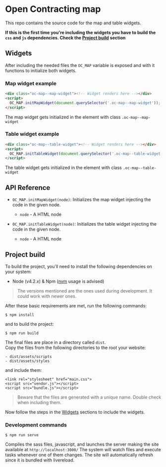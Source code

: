 # Open Contracting map

This repo contains the source code for the map and table widgets.

**If this is the first time you're including the widgets you have to build the `css` and `js` dependencies. Check the [Project build](#project-build) section**

## Widgets
After including the needed files the `OC_MAP` variable is exposed and with it functions to initialize both widgets.

### Map widget example
```html
<div class="oc-map--map-widget"><!-- Widget renders here --></div>
<script>
  OC_MAP.initMapWidget(document.querySelector('.oc-map--map-widget'));
</script>
```
The map widget gets initialized in the element with class `.oc-map--map-widget`

### Table widget example
```html
<div class="oc-map--table-widget"><!-- Widget renders here --></div>
<script>
  OC_MAP.initTableWidget(document.querySelector('.oc-map--table-widget'));
</script>
```
The table widget gets initialized in the element with class `.oc-map--table-widget`

## API Reference
- `OC_MAP.initMapWidget(node)`:
  Initializes the map widget injecting the code in the given node.
  - `node` - A HTML node

- `OC_MAP.initTableWidget(node)`:
  Initializes the table widget injecting the code in the given node.
  - `node` - A HTML node


## Project build
To build the project, you'll need to install the following dependencies on your system:

- Node (v4.2.x) & Npm ([nvm](https://github.com/creationix/nvm) usage is advised)

> The versions mentioned are the ones used during development. It could work with newer ones.

After these basic requirements are met, run the following commands: 
```
$ npm install
```
and to build the project:
```
$ npm run build
```

The final files are place in a directory called `dist`.  
Copy the files from the following directories to the root your website:
```
- dist/assets/scripts
- dist/assets/styles
```
and include them:
```
<link rel="stylesheet" href="main.css">
<script src="vendor.js"></script>
<script src="bundle.js"></script>
```
> Beware that the files are generated with a unique name. Double check when including them.

Now follow the steps in the [Widgets](#widgets) sections to include the widgets.

### Development commands

```
$ npm run serve
```
Compiles the sass files, javascript, and launches the server making the site available at `http://localhost:3000/`
The system will watch files and execute tasks whenever one of them changes.
The site will automatically refresh since it is bundled with livereload.
